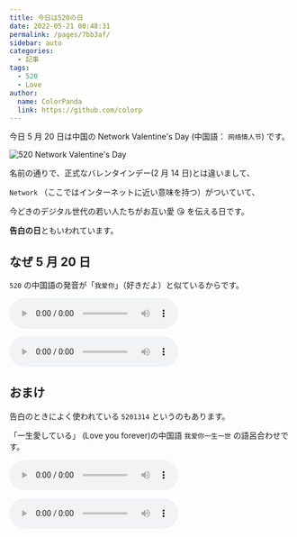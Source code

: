 ```yaml
---
title: 今日は520の日
date: 2022-05-21 00:48:31
permalink: /pages/7bb3af/
sidebar: auto
categories:
  - 記事
tags:
  - 520
  - Love
author:
  name: ColorPanda
  link: https://github.com/colorp
---
```


今日 5 月 20 日は中国の Network Valentine's Day (中国語： `网络情人节`) です。

![520 Network Valentine's Day](https://www.24taiwan.com/wp-content/uploads/2020/02/742b6461de2e70fbf524a5273d0c8a55-1024x574.png)

名前の通りで、正式なバレンタインデー(2 月 14 日)とは違いまして、

`Network` （ここではインターネットに近い意味を持つ）がついていて、

今どきのデジタル世代の若い人たちがお互い愛 😘 を伝える日です。

**告白の日**ともいわれています。

## なぜ 5 月 20 日

`520` の中国語の発音が「`我爱你`」（好きだよ）と似ているからです。

<Badge text="「520」の発音" vertical="middle" />

<audio
  controls
  src="https://tts.baidu.com/text2audio?tex=五二零&cuid=dict&lan=ZH&ctp=1&pdt=30&vol=9">
Your browser does not support the
<code>audio</code> element.
</audio>

<Badge text="「我爱你」の発音" vertical="middle" />
<audio
  controls
  src="https://tts.baidu.com/text2audio?tex=我爱你&cuid=dict&lan=ZH&ctp=1&pdt=30&vol=9">
Your browser does not support the
<code>audio</code> element.
</audio>

## おまけ

告白のときによく使われている `5201314` というのもあります。

「一生愛している」 (Love you forever)の中国語 `我爱你一生一世` の語呂合わせです。

<Badge text="「5201314」の発音" vertical="middle" />

<audio
  controls
  src="https://tts.baidu.com/text2audio?tex=五二零一三一四&cuid=dict&lan=ZH&ctp=1&pdt=30&vol=9">
Your browser does not support the
<code>audio</code> element.
</audio>

<Badge text="「我爱你一生一世」の発音" vertical="middle" />
<audio
  controls
  src="https://tts.baidu.com/text2audio?tex=我爱你一生一世&cuid=dict&lan=ZH&ctp=1&pdt=30&vol=9">
Your browser does not support the
<code>audio</code> element.
</audio>
